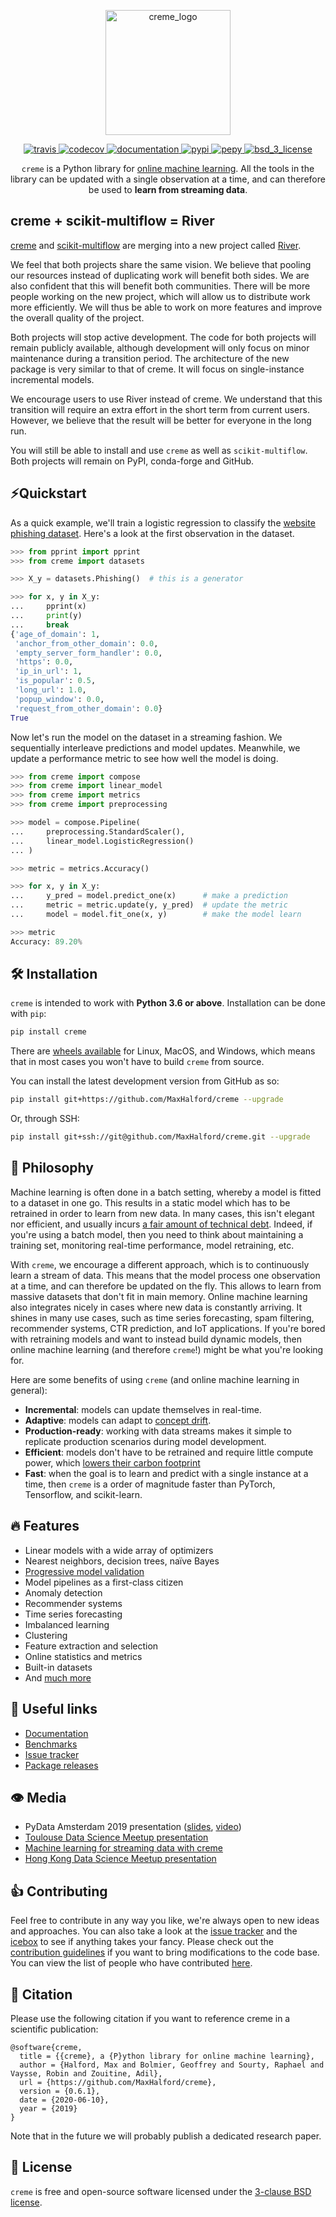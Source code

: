 <p align="center">
  <img height="200px" src="https://docs.google.com/drawings/d/e/2PACX-1vSl80T4MnWRsPX3KvlB2kn6zVdHdUleG_w2zBiLS7RxLGAHxiSYTnw3LZtXh__YMv6KcIOYOvkSt9PB/pub?w=447&h=182" alt="creme_logo">
</p>

<p align="center">
  <!-- Travis -->
  <a href="https://travis-ci.org/MaxHalford/creme">
    <img src="https://img.shields.io/travis/MaxHalford/creme/master.svg?style=flat-square" alt="travis">
  </a>
  <!-- Codecov -->
  <a href="https://codecov.io/gh/MaxHalford/creme">
    <img src="https://img.shields.io/codecov/c/gh/MaxHalford/creme.svg?style=flat-square" alt="codecov">
  </a>
  <!-- Documentation -->
  <a href="https://maxhalford.github.io/creme">
    <img src="https://img.shields.io/website?label=documentation&style=flat-square&url=https%3A%2F%2FMaxHalford.github.io%2F" alt="documentation">
  </a>
  <!-- PyPI -->
  <a href="https://pypi.org/project/creme">
    <img src="https://img.shields.io/pypi/v/creme.svg?label=release&color=blue&style=flat-square" alt="pypi">
  </a>
  <!-- PePy -->
  <a href="https://pepy.tech/project/creme">
    <img src="https://img.shields.io/badge/dynamic/json?style=flat-square&maxAge=86400&label=downloads&query=%24.total_downloads&url=https%3A%2F%2Fapi.pepy.tech%2Fapi%2Fprojects%2Fcreme" alt="pepy">
  </a>
  <!-- License -->
  <a href="https://opensource.org/licenses/BSD-3-Clause">
    <img src="https://img.shields.io/badge/License-BSD%203--Clause-blue.svg?style=flat-square" alt="bsd_3_license">
  </a>
</p>

<p align="center">
  <code>creme</code> is a Python library for <a href="https://www.wikiwand.com/en/Online_machine_learning">online machine learning</a>. All the tools in the library can be updated with a single observation at a time, and can therefore be used to <b>learn from streaming data</b>.
</p>

## creme + scikit-multiflow = River

[creme](https://MaxHalford.github.io/) and [scikit-multiflow](https://scikit-multiflow.github.io/) are merging into a new project called [River](https://github.com/online-ml/river/).

We feel that both projects share the same vision. We believe that pooling our resources instead of duplicating work will benefit both sides. We are also confident that this will benefit both communities. There will be more people working on the new project, which will allow us to distribute work more efficiently. We will thus be able to work on more features and improve the overall quality of the project.

Both projects will stop active development. The code for both projects will remain publicly available, although development will only focus on minor maintenance during a transition period. The architecture of the new package is very similar to that of creme. It will focus on single-instance incremental models.

We encourage users to use River instead of creme. We understand that this transition will require an extra effort in the short term from current users. However, we believe that the result will be better for everyone in the long run.

You will still be able to install and use `creme` as well as `scikit-multiflow`. Both projects will remain on PyPI, conda-forge and GitHub.

## ⚡️Quickstart

As a quick example, we'll train a logistic regression to classify the [website phishing dataset](http://archive.ics.uci.edu/ml/datasets/Website+Phishing). Here's a look at the first observation in the dataset.

```python
>>> from pprint import pprint
>>> from creme import datasets

>>> X_y = datasets.Phishing()  # this is a generator

>>> for x, y in X_y:
...     pprint(x)
...     print(y)
...     break
{'age_of_domain': 1,
 'anchor_from_other_domain': 0.0,
 'empty_server_form_handler': 0.0,
 'https': 0.0,
 'ip_in_url': 1,
 'is_popular': 0.5,
 'long_url': 1.0,
 'popup_window': 0.0,
 'request_from_other_domain': 0.0}
True

```

Now let's run the model on the dataset in a streaming fashion. We sequentially interleave predictions and model updates. Meanwhile, we update a performance metric to see how well the model is doing.

```python
>>> from creme import compose
>>> from creme import linear_model
>>> from creme import metrics
>>> from creme import preprocessing

>>> model = compose.Pipeline(
...     preprocessing.StandardScaler(),
...     linear_model.LogisticRegression()
... )

>>> metric = metrics.Accuracy()

>>> for x, y in X_y:
...     y_pred = model.predict_one(x)      # make a prediction
...     metric = metric.update(y, y_pred)  # update the metric
...     model = model.fit_one(x, y)        # make the model learn

>>> metric
Accuracy: 89.20%

```

## 🛠 Installation

`creme` is intended to work with **Python 3.6 or above**. Installation can be done with `pip`:

```sh
pip install creme
```

There are [wheels available](https://pypi.org/project/creme/#files) for Linux, MacOS, and Windows, which means that in most cases you won't have to build `creme` from source.

You can install the latest development version from GitHub as so:

```sh
pip install git+https://github.com/MaxHalford/creme --upgrade
```

Or, through SSH:

```sh
pip install git+ssh://git@github.com/MaxHalford/creme.git --upgrade
```

## 🧠 Philosophy

Machine learning is often done in a batch setting, whereby a model is fitted to a dataset in one go. This results in a static model which has to be retrained in order to learn from new data. In many cases, this isn't elegant nor efficient, and usually incurs [a fair amount of technical debt](https://research.google/pubs/pub43146/). Indeed, if you're using a batch model, then you need to think about maintaining a training set, monitoring real-time performance, model retraining, etc.

With `creme`, we encourage a different approach, which is to continuously learn a stream of data. This means that the model process one observation at a time, and can therefore be updated on the fly. This allows to learn from massive datasets that don't fit in main memory. Online machine learning also integrates nicely in cases where new data is constantly arriving. It shines in many use cases, such as time series forecasting, spam filtering, recommender systems, CTR prediction, and IoT applications. If you're bored with retraining models and want to instead build dynamic models, then online machine learning (and therefore `creme`!) might be what you're looking for.

Here are some benefits of using `creme` (and online machine learning in general):

- **Incremental**: models can update themselves in real-time.
- **Adaptive**: models can adapt to [concept drift](https://www.wikiwand.com/en/Concept_drift).
- **Production-ready**: working with data streams makes it simple to replicate production scenarios during model development.
- **Efficient**: models don't have to be retrained and require little compute power, which [lowers their carbon footprint](https://arxiv.org/abs/1907.10597)
- **Fast**: when the goal is to learn and predict with a single instance at a time, then `creme` is a order of magnitude faster than PyTorch, Tensorflow, and scikit-learn.

## 🔥 Features

- Linear models with a wide array of optimizers
- Nearest neighbors, decision trees, naïve Bayes
- [Progressive model validation](https://hunch.net/~jl/projects/prediction_bounds/progressive_validation/coltfinal.pdf)
- Model pipelines as a first-class citizen
- Anomaly detection
- Recommender systems
- Time series forecasting
- Imbalanced learning
- Clustering
- Feature extraction and selection
- Online statistics and metrics
- Built-in datasets
- And [much more](https://MaxHalford.github.io/content/api.html)

## 🔗 Useful links

- [Documentation](https://MaxHalford.github.io/)
- [Benchmarks](https://github.com/MaxHalford/creme/tree/master/benchmarks)
- [Issue tracker](https://github.com/MaxHalford/creme/issues)
- [Package releases](https://pypi.org/project/creme/#history)

## 👁️ Media

- PyData Amsterdam 2019 presentation ([slides](https://maxhalford.github.io/slides/creme-pydata/), [video](https://www.youtube.com/watch?v=P3M6dt7bY9U&list=PLGVZCDnMOq0q7_6SdrC2wRtdkojGBTAht&index=11))
- [Toulouse Data Science Meetup presentation](https://maxhalford.github.io/slides/creme-tds/)
- [Machine learning for streaming data with creme](https://towardsdatascience.com/machine-learning-for-streaming-data-with-creme-dacf5fb469df)
- [Hong Kong Data Science Meetup presentation](https://maxhalford.github.io/slides/hkml2020.pdf)

## 👍 Contributing

Feel free to contribute in any way you like, we're always open to new ideas and approaches. You can also take a look at the [issue tracker](https://github.com/MaxHalford/creme/issues) and the [icebox](https://github.com/MaxHalford/creme/projects/2) to see if anything takes your fancy. Please check out the [contribution guidelines](https://github.com/MaxHalford/creme/blob/master/CONTRIBUTING.md) if you want to bring modifications to the code base. You can view the list of people who have contributed [here](https://github.com/MaxHalford/creme/graphs/contributors).

## 💬 Citation

Please use the following citation if you want to reference creme in a scientific publication:

```
@software{creme,
  title = {{creme}, a {P}ython library for online machine learning},
  author = {Halford, Max and Bolmier, Geoffrey and Sourty, Raphael and Vaysse, Robin and Zouitine, Adil},
  url = {https://github.com/MaxHalford/creme},
  version = {0.6.1},
  date = {2020-06-10},
  year = {2019}
}
```

Note that in the future we will probably publish a dedicated research paper.

## 📝 License

`creme` is free and open-source software licensed under the [3-clause BSD license](https://github.com/MaxHalford/creme/blob/master/LICENSE).
